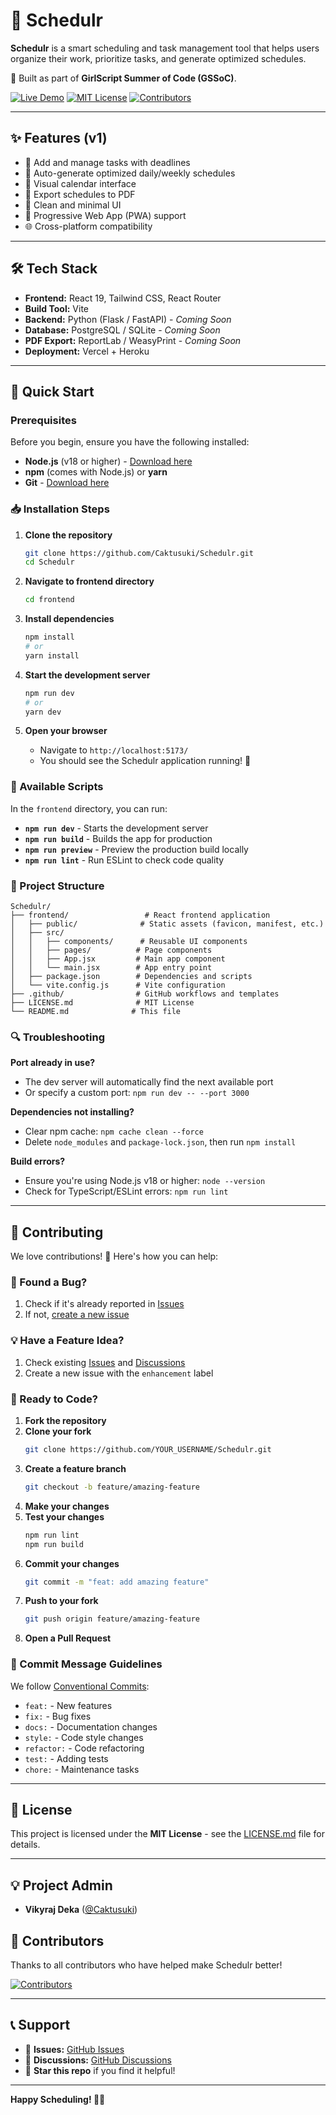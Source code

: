 # 📅 Schedulr

**Schedulr** is a smart scheduling and task management tool that helps users organize their work, prioritize tasks, and generate optimized schedules.  

🚀 Built as part of **GirlScript Summer of Code (GSSoC)**.  

[![Live Demo](https://img.shields.io/badge/Live-Demo-blue?style=for-the-badge)](https://schedulr-ten.vercel.app/)
[![MIT License](https://img.shields.io/badge/License-MIT-green.svg?style=for-the-badge)](LICENSE.md)
[![Contributors](https://img.shields.io/github/contributors/Caktusuki/Schedulr?style=for-the-badge)](https://github.com/Caktusuki/Schedulr/graphs/contributors)

---

## ✨ Features (v1)
- 📝 Add and manage tasks with deadlines
- 🤖 Auto-generate optimized daily/weekly schedules
- 📅 Visual calendar interface
- 📄 Export schedules to PDF
- 🎨 Clean and minimal UI
- 📱 Progressive Web App (PWA) support
- 🌐 Cross-platform compatibility

---

## 🛠 Tech Stack
- **Frontend:** React 19, Tailwind CSS, React Router
- **Build Tool:** Vite
- **Backend:** Python (Flask / FastAPI) - *Coming Soon*
- **Database:** PostgreSQL / SQLite - *Coming Soon*
- **PDF Export:** ReportLab / WeasyPrint - *Coming Soon*
- **Deployment:** Vercel + Heroku

---

## 🚀 Quick Start

### Prerequisites
Before you begin, ensure you have the following installed:
- **Node.js** (v18 or higher) - [Download here](https://nodejs.org/)
- **npm** (comes with Node.js) or **yarn**
- **Git** - [Download here](https://git-scm.com/)

### 📥 Installation Steps

1. **Clone the repository**
   ```bash
   git clone https://github.com/Caktusuki/Schedulr.git
   cd Schedulr
   ```

2. **Navigate to frontend directory**
   ```bash
   cd frontend
   ```

3. **Install dependencies**
   ```bash
   npm install
   # or
   yarn install
   ```

4. **Start the development server**
   ```bash
   npm run dev
   # or
   yarn dev
   ```

5. **Open your browser**
   - Navigate to `http://localhost:5173/`
   - You should see the Schedulr application running! 🎉

### 🔧 Available Scripts

In the `frontend` directory, you can run:

- **`npm run dev`** - Starts the development server
- **`npm run build`** - Builds the app for production
- **`npm run preview`** - Preview the production build locally
- **`npm run lint`** - Run ESLint to check code quality

### 📁 Project Structure
```
Schedulr/
├── frontend/                 # React frontend application
│   ├── public/              # Static assets (favicon, manifest, etc.)
│   ├── src/
│   │   ├── components/      # Reusable UI components
│   │   ├── pages/          # Page components
│   │   ├── App.jsx         # Main app component
│   │   └── main.jsx        # App entry point
│   ├── package.json        # Dependencies and scripts
│   └── vite.config.js      # Vite configuration
├── .github/                # GitHub workflows and templates
├── LICENSE.md              # MIT License
└── README.md              # This file
```

### 🔍 Troubleshooting

**Port already in use?**
- The dev server will automatically find the next available port
- Or specify a custom port: `npm run dev -- --port 3000`

**Dependencies not installing?**
- Clear npm cache: `npm cache clean --force`
- Delete `node_modules` and `package-lock.json`, then run `npm install`

**Build errors?**
- Ensure you're using Node.js v18 or higher: `node --version`
- Check for TypeScript/ESLint errors: `npm run lint`

---

## 🤝 Contributing

We love contributions! 🎉 Here's how you can help:

### 🐛 Found a Bug?
1. Check if it's already reported in [Issues](https://github.com/Caktusuki/Schedulr/issues)
2. If not, [create a new issue](https://github.com/Caktusuki/Schedulr/issues/new/choose)

### 💡 Have a Feature Idea?
1. Check existing [Issues](https://github.com/Caktusuki/Schedulr/issues) and [Discussions](https://github.com/Caktusuki/Schedulr/discussions)
2. Create a new issue with the `enhancement` label

### 🔧 Ready to Code?
1. **Fork the repository**
2. **Clone your fork**
   ```bash
   git clone https://github.com/YOUR_USERNAME/Schedulr.git
   ```
3. **Create a feature branch**
   ```bash
   git checkout -b feature/amazing-feature
   ```
4. **Make your changes**
5. **Test your changes**
   ```bash
   npm run lint
   npm run build
   ```
6. **Commit your changes**
   ```bash
   git commit -m "feat: add amazing feature"
   ```
7. **Push to your fork**
   ```bash
   git push origin feature/amazing-feature
   ```
8. **Open a Pull Request**

### 📝 Commit Message Guidelines
We follow [Conventional Commits](https://www.conventionalcommits.org/):
- `feat:` - New features
- `fix:` - Bug fixes
- `docs:` - Documentation changes
- `style:` - Code style changes
- `refactor:` - Code refactoring
- `test:` - Adding tests
- `chore:` - Maintenance tasks

---

## 📜 License
This project is licensed under the **MIT License** - see the [LICENSE.md](LICENSE.md) file for details.

---

## 💡 Project Admin
- **Vikyraj Deka** ([@Caktusuki](https://github.com/Caktusuki))

## 🙏 Contributors
Thanks to all contributors who have helped make Schedulr better!

[![Contributors](https://contrib.rocks/image?repo=Caktusuki/Schedulr)](https://github.com/Caktusuki/Schedulr/graphs/contributors)

---

## 📞 Support
- 🐛 **Issues:** [GitHub Issues](https://github.com/Caktusuki/Schedulr/issues)
- 💬 **Discussions:** [GitHub Discussions](https://github.com/Caktusuki/Schedulr/discussions)
- 🌟 **Star this repo** if you find it helpful!

---

**Happy Scheduling! 📅✨**
